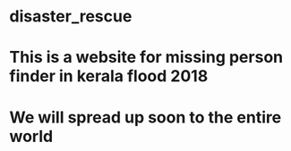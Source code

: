 # disaster_rescue
# This is a website for missing person finder in kerala flood 2018
# We will spread up soon to the entire world

